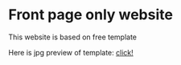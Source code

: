 # Front page only website
<p>This website is based on free template</p>
<p>Here is jpg preview of template: <a href="https://github.com/Grajcypurys/template1/blob/master/megapack1.jpg">click!</a></p>
